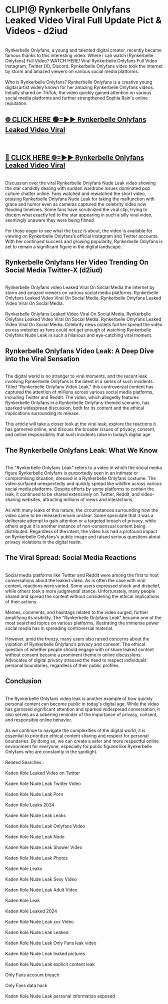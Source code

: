 # CLIP!@ Rynkerbelle Onlyfans Leaked Video Viral Full Update Pict & Videos - d2iud
<br>
Rynkerbelle Onlyfans, a young and talented digital creator, recently became famous thanks to this interesting video. Where i can watch [Rynkerbelle Onlyfans] Full Video? WATCH HERE! Viral Rynkerbelle Onlyfans Full Video Instagram, Twitter (X), Discord. Rynkerbelle Onlyfans video took the internet by storm and amazed viewers on various social media platforms.
<br><br>
Who is Rynkerbelle Onlyfans? Rynkerbelle Onlyfans is a creative young digital artist widely known for her amazing Rynkerbelle Onlyfans videos. Initially shared on TikTok, the video quickly gained attention on various social media platforms and further strengthened Sophia Rain's online reputation.
<br>
<h2><a href="https://bestclip.site?title=Rynkerbelle_Onlyfans">🌐 CLICK HERE 🟢=►► Rynkerbelle Onlyfans Leaked Video Viral</a></h2>
<br>
<h2><a href="https://bestclip.site?title=Rynkerbelle_Onlyfans">🔴 CLICK HERE 🌐=►► Rynkerbelle Onlyfans Leaked Video Viral</a></h2>
<br>
Discussion over the viral Rynkerbelle Onlyfans Nude Leak video showing the star candidly dealing with sudden wardrobe issues dominated pop culture chatter online. Fans watched and rewatched the short video, praising Rynkerbelle Onlyfans Nude Leak for taking the malfunction with grace and humor even as cameras captured the celebrity video now flooding timelines. Some fans have scrutinized the viral clip, trying to discern what exactly led to the star appearing in such a silly viral video, seemingly unaware they were being filmed.
<br><br>
For those eager to see what the buzz is about, the video is available for viewing on Rynkerbelle Onlyfans’s official Instagram and Twitter accounts. With her continued success and growing popularity, Rynkerbelle Onlyfans is set to remain a significant figure in the digital landscape.
<br>
<h2>Rynkerbelle Onlyfans Her Video Trending On Social Media Twitter-X (d2iud)</h2>
<br>
Rynkerbelle Onlyfans video Leaked Viral On Social Media the internet by storm and amazed viewers on various social media platforms. Rynkerbelle Onlyfans Leaked Video Viral On Social Media. Rynkerbelle Onlyfans Leaked Video Viral On Social Media.
<br><br>
Rynkerbelle Onlyfans Leaked Video Viral On Social Media. Rynkerbelle Onlyfans Leaked Video Viral On Social Media. Rynkerbelle Onlyfans Leaked Video Viral On Social Media. Celebrity news outlets further spread the video across websites as fans could not get enough of watching Rynkerbelle Onlyfans Nude Leak in such a hilarious and eye-catching viral moment.
<br>
<h2>Rynkerbelle Onlyfans Video Leak: A Deep Dive into the Viral Sensation</h2>
<br>
The digital world is no stranger to viral moments, and the recent leak involving Rynkerbelle Onlyfans is the latest in a series of such incidents. Titled "Rynkerbelle Onlyfans Video Leak," this controversial content has captured the attention of millions across various social media platforms, including Twitter and Reddit. The video, which allegedly features Rynkerbelle Onlyfans in a Rynkerbelle Onlyfans-themed scenario, has sparked widespread discussion, both for its content and the ethical implications surrounding its release.
<br><br>
This article will take a closer look at the viral leak, explore the reactions it has garnered online, and discuss the broader issues of privacy, consent, and online responsibility that such incidents raise in today’s digital age.
<br>
<h2>The Rynkerbelle Onlyfans Leak: What We Know</h2>
<br>
The "Rynkerbelle Onlyfans Leak" refers to a video in which the social media figure Rynkerbelle Onlyfans is purportedly seen in an intimate or compromising situation, dressed in a Rynkerbelle Onlyfans costume. The video surfaced unexpectedly and quickly spread like wildfire across various social media platforms. Despite efforts by some platforms to contain the leak, it continued to be shared extensively on Twitter, Reddit, and video-sharing websites, attracting millions of views and interactions.
<br><br>
As with many leaks of this nature, the circumstances surrounding how the video came to be released remain unclear. Some speculate that it was a deliberate attempt to gain attention or a targeted breach of privacy, while others argue it is another instance of non-consensual content being distributed. Regardless of the intent, the video has had a profound impact on Rynkerbelle Onlyfans's public image and raised serious questions about privacy violations in the digital realm.
<br>
<h2>The Viral Spread: Social Media Reactions</h2>
<br>
Social media platforms like Twitter and Reddit were among the first to host conversations about the leaked video. As is often the case with viral content, reactions were varied. Some users expressed shock and disbelief, while others took a more judgmental stance. Unfortunately, many people shared and spread the content without considering the ethical implications of their actions.
<br><br>
Memes, comments, and hashtags related to the video surged, further amplifying its visibility. The "Rynkerbelle Onlyfans Leak" became one of the most searched topics on various platforms, illustrating the immense power social media has in spreading controversial material.
<br><br>
However, amid the frenzy, many users also raised concerns about the violation of Rynkerbelle Onlyfans’s privacy and consent. The ethical question of whether people should engage with or share leaked content without consent became a prominent theme in online discussions. Advocates of digital privacy stressed the need to respect individuals' personal boundaries, regardless of their public profiles.
<br>
<h2>Conclusion</h2>
<br>
The Rynkerbelle Onlyfans video leak is another example of how quickly personal content can become public in today's digital age. While the video has garnered significant attention and sparked widespread conversation, it also serves as a sobering reminder of the importance of privacy, consent, and responsible online behavior.
<br><br>
As we continue to navigate the complexities of the digital world, it is essential to prioritize ethical content sharing and respect for personal boundaries. By doing so, we can create a safer and more respectful online environment for everyone, especially for public figures like Rynkerbelle Onlyfans who are constantly in the spotlight.
<br><br>
Related Searches :
<br><br>
Kaden Kole Leaked Video on Twitter
<br><br>
Kaden Kole Nude Leak Twitter Video
<br><br>
Kaden Kole Nude Leak Porn
<br><br>
Kaden Kole Leaks 2024
<br><br>
Kaden Kole Nude Leak Leaks
<br><br>
Kaden Kole Nude Leak Onlyfans Video
<br><br>
Kaden Kole Nude Leak Nude
<br><br>
Kaden Kole Nude Leak Shower Video
<br><br>
Kaden Kole Nude Leak Photos
<br><br>
Kaden Kole Leaks
<br><br>
Kaden Kole Nude Leak Sexy Video
<br><br>
Kaden Kole Nude Leak Adult Video
<br><br>
Kaden Kole Leak
<br><br>
Kaden Kole Leaked 2024
<br><br>
Kaden Kole Nude Leak xxx Video
<br><br>
Kaden Kole Nude Leak Leaked
<br><br>
Kaden Kole Nude Leak Only Fans leak video
<br><br>
Kaden Kole Nude Leak leaked pictures
<br><br>
Kaden Kole Nude Leak explicit content leak
<br><br>
Only Fans account breach
<br><br>
Only Fans data hack
<br><br>
Kaden Kole Nude Leak personal information exposed